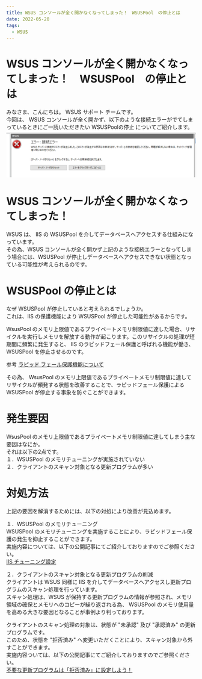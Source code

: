 ```yaml
---
title: WSUS コンソールが全く開かなくなってしまった！　WSUSPool　の停止とは
date: 2022-05-20
tags:
  - WSUS
---
```

# WSUS コンソールが全く開かなくなってしまった！　WSUSPool　の停止とは
みなさま、こんにちは。 WSUS サポート チームです。  
今回は、 WSUS コンソールが全く開かず、以下のような接続エラーがでてしまっているときにご一読いただきたい WSUSPoolの停止 についてご紹介します。  
![](2022-05-20_01\2022-05-20_01_1.png)   


# WSUS コンソールが全く開かなくなってしまった！  
WSUS は、 IIS の WSUSPool を介してデータベースへアクセスする仕組みになっています。  
その為、WSUS コンソールが全く開かず上記のような接続エラーとなってしまう場合には、WSUSPool が停止しデータベースへアクセスできない状態となっている可能性が考えられるのです。  

# WSUSPool の停止とは
なぜ WSUSPool が停止していると考えられるでしょうか。  
これは、IIS の保護機能により WSUSPool が停止した可能性があるからです。  

WsusPool のメモリ上限値であるプライベートメモリ制限値に達した場合、リサイクルを実行しメモリを解放する動作が起こります。このリサイクルの処理が短期間に頻繁に発生すると、 IIS のラピッドフェール保護と呼ばれる機能が働き、WSUSPool を停止させるのです。  

参考 [ラピッド フェール保護機能について](https://jpdsi.github.io/blog/web-apps/Rapid-Fail-Protection/)  

その為、 WsusPool のメモリ上限値であるプライベートメモリ制限値に達してリサイクルが頻発する状態を改善することで、ラピッドフェール保護による WSUSPool が停止する事象を防ぐことができます。

# 発生要因
WsusPool のメモリ上限値であるプライベートメモリ制限値に達してしまう主な要因はなにか。  
それは以下の2点です。  
１．WSUSPool のメモリチューニングが実施されていない  
２．クライアントのスキャン対象となる更新プログラムが多い  

# 対処方法
上記の要因を解消するためには、以下の対処により改善が見込めます。    

１．WSUSPool のメモリチューニング  
WSUSPool のメモリチューニングを実施することにより、ラピッドフェール保護の発生を抑止することができます。  
実施内容については、以下の公開記事にてご紹介しておりますのでご参照ください。  
 [IIS チューニング設定](https://jpmem.github.io/blog/wsus/2022-05-09_01/#A-IIS-%E3%83%81%E3%83%A5%E3%83%BC%E3%83%8B%E3%83%B3%E3%82%B0%E8%A8%AD%E5%AE%9A)  


２．クライアントのスキャン対象となる更新プログラムの削減  
クライアントは WSUS 同様に IIS を介してデータベースへアクセスし更新プログラムのスキャン処理を行っています。  
スキャン処理は、WSUS が保持する更新プログラムの情報が参照され、メモリ領域の確保とメモリへのコピーが繰り返される為、 WSUSPool のメモリ使用量を高める大きな要因となることが事例より判っております。  

クライアントのスキャン処理の対象は、状態が "未承認" 及び "承認済み" の更新プログラムです。  
このため、状態を "拒否済み" へ変更いただくことにより、スキャン対象から外すことができます。  
実施内容ついては、以下の公開記事にてご紹介しておりますのでご参照ください。  
[不要な更新プログラムは「拒否済み」に設定しよう！](https://jpmem.github.io/blog/wsus/2017-12-11_01/)  










